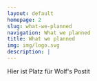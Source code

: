 ```yaml
---
layout: default
homepage: 2
slug: what-we-planned
navigation: What we planned
title: What we planned
img: img/logo.svg
description: |
---
```


Hier ist Platz für Wolf's Postit
